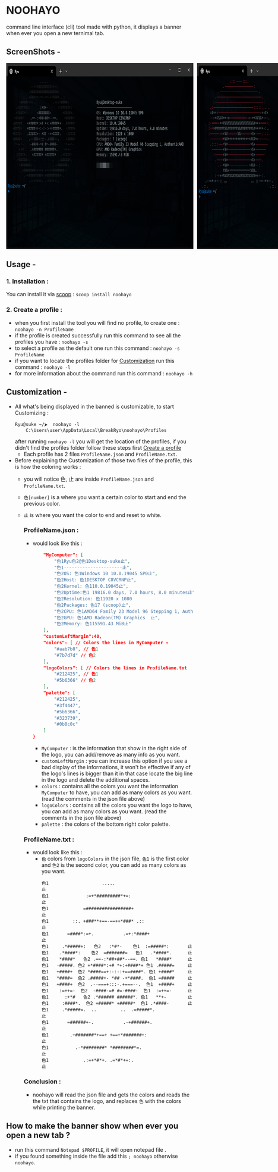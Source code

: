 # NOOHAYO

command line interface (cli) tool made with python, it displays a banner when ever you open a new ternimal tab.

## ScreenShots -
<div style="display: flex;"><img src="screenshots/1.png" style="Height:500px"/>
<img src="screenshots/2.png" style="Height:500px;margin-left:10px"/></div>

## Usage -

### 1. Installation :
You can install it via [scoop](https://www.npmjs.com/) :
``` scoop install noohayo ```
### 2. Create a profile  :
- when you first install the tool you will find no profile, to create one :
    ``` noohayo -n ProfileName ```
- if the profile is created successfully run this command to see all the profiles you have :
``` noohayo -s ```
- to select a profile as the default one run this command :
``` noohayo -s ProfileName ```
- if you want to locate the profiles folder for [Customization](#customization) run this command :
  ``` noohayo -l ```
- for more information about the command run this command :
``` noohayo -h ```    

## Customization -

- All what's being displayed in the banned is customizable, to start Customizing :
    ``` 
    Ryu@suke ~/⮞  noohayo -l
        C:\Users\user\AppData\Local\BreakRyo\noohayo\Profiles 
    ```
    after running ```noohayo -l``` you will get the location of the profiles, if you didn't find the profiles folder follow these steps first [Create a profile](#2-create-a-profile)
    - Each profile has 2 files `ProfileName.json` and `ProfileName.txt`.
- Before explaining the Customization of those two files of the profile, this is how the coloring works :
  - you will notice 色, 止 are inside `ProfileName.json` and `ProfileName.txt`.
  - `色[number]` is a where you want a certain color to start and end the previous color.
  - `止` is where you want the color to end and reset to white.

    ### ProfileName.json :
    - would look like this :
        ```json {
            "MyComputer": [
                "色1Ryu色2@色1Desktop-suke止",
                "色1----------------------止",
                "色2OS: 色1Windows 10 10.0.19045 SP0止",
                "色2Host: 色1DESKTOP C8VCRNP止",
                "色2Kernel: 色110.0.19045止",
                "色2Uptime:色1 19816.0 days, 7.0 hours, 8.0 minutes止",
                "色2Resolution: 色11920 x 1080                       止",
                "色2Packages: 色17 (scoop)止",
                "色2CPU: 色1AMD64 Family 23 Model 96 Stepping 1, AuthenticAMD止",
                "色2GPU: 色1AMD Radeon(TM) Graphics  止",
                "色2Memory: 色115591.43 MiB止"
            ],
            "customLeftMargin":40,
            "colors": [ // Colors the lines in MyComputer ↑
                "#aab7b8", // 色1
                "#7b7d7d" // 色2
            ],
            "logoColors": [ // Colors the lines in ProfileName.txt
                "#212425", // 色1
                "#5b6366" // 色2
            ],
            "palette": [
                "#212425",
                "#3f4447",
                "#5b6366",
                "#323739",
                "#0b0c0c"
            ]
        }
        ```
      - `MyComputer` : is the information that show in the right side of the logo, you can add/remove as many info as you want.
      - `customLeftMargin` : you can increase this option if you see a bad display of the informations, it won't be effective if any of the logo's lines is bigger than it in that case locate the big line in the logo and delete the additional spaces.
      - `colors` : contains all the colors you want the information `MyComputer` to have, you can add as many colors as you want. (read the comments in the json file above)
      - `logoColors` : contains all the colors you want the logo to have, you can add as many colors as you want. (read the comments in the json file above)
      - `palette` : the colors of the bottom right color palette.
        
    ### ProfileName.txt :
    - would look like this :
      - `色` colors from  `logoColors` in the json file, `色1` is the first color and `色2` is the second color, you can add as many colors as you want.
        ``` 
        色1                    .....                            止              
        色1              :=+*#########*+=:                      止           
        色1             =#################+                     止           
        色1         ::. +###**+==-==++*###* .::                 止          
        色1       =####*:=+.           .=+:*####+               止         
        色1     .*#####+:   色2   :*#*-    色1  :=#####*:       止             
        色1    .*####*:    色2  =#######=   色1   .*####*.      止            
        色1    *####*   色2 .==-:*##+##*--==. 色1   *####*      止            
        色1   -#####. 色2 +*####*:+# *+:+####*+ 色1 .#####=     止           
        色1   +####+  色2 *####==+:-:-:+==####*. 色1 +####*     止           
        色1   *####=  色2 .#####+- *## -+*####.  色1 =#####     止           
        色1   +####+  色2  .--===+:::-.+===--.  色1  +####+     止           
        色1    :=++=-  色2  -####-=# #=-####-  色1  :=++=-      止            
        色1      :+*#   色2 .*###### ######*. 色1   **+-        止            
        色1     :####*.  色2 +#####* +#####*  色1 .*####-       止            
        色1     .*#####=.  ..         ..  .=#####*.             止
        色1       =######+-.           .-+######+.              止  
        色1        .+#######*+==+ +==+*#######+:                止    
        色1          .-*########* *########*=.                  止        
        色1             .:=+*#*+. .=*#*+=:.                     止          
        ```
    ### Conclusion :
    - noohayo will read the json file and gets the colors and reads the the txt that contains the logo, and replaces `色` with the colors while printing the banner.
## How to make the banner show when ever you open a new tab ?
- run this command `Notepad $PROFILE`, it will open notepad file .
- if you found something inside the file add this `; noohayo` otherwise `noohayo`.

        